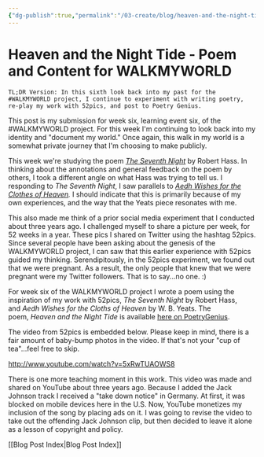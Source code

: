 ```yaml
---
{"dg-publish":true,"permalink":"/03-create/blog/heaven-and-the-night-tide-poem-and-content-for-walkmyworld/","title":"Heaven and the Night Tide - Poem and Content for #WALKMYWORLD","tags":["walkmyworld","poetry"]}
---
```


# Heaven and the Night Tide - Poem and Content for WALKMYWORLD

```
TL;DR Version: In this sixth look back into my past for the #WALKMYWORLD project, I continue to experiment with writing poetry, re-play my work with 52pics, and post to Poetry Genius.
```

This post is my submission for week six, learning event six, of the #WALKMYWORLD project. For this week I'm continuing to look back into my identity and "document my world." Once again, this walk in my world is a somewhat private journey that I'm choosing to make publicly.

This week we're studying the poem [_The Seventh Night_](http://poetry.rapgenius.com/Robert-hass-the-seventh-night-annotated) by Robert Hass. In thinking about the annotations and general feedback on the poem by others, I took a different angle on what Hass was trying to tell us. I responding to _The Seventh Night_, I saw parallels to _[Aedh Wishes for the Clothes of Heaven](http://poetry.rapgenius.com/William-butler-yeats-he-wishes-for-the-cloths-of-heaven-annotated)._ I should indicate that this is primarily because of my own experiences, and the way that the Yeats piece resonates with me.

This also made me think of a prior social media experiment that I conducted about three years ago. I challenged myself to share a picture per week, for 52 weeks in a year. These pics I shared on Twitter using the hashtag 52pics. Since several people have been asking about the genesis of the WALKMYWORLD project, I can saw that this earlier experience with 52pics guided my thinking. Serendipitously, in the 52pics experiment, we found out that we were pregnant. As a result, the only people that knew that we were pregnant were my Twitter followers. That is to say...no one. :)

For week six of the WALKMYWORLD project I wrote a poem using the inspiration of my work with 52pics, _The Seventh Night_ by Robert Hass, and _Aedh Wishes for the Cloths of Heaven_ by W. B. Yeats. The poem, _Heaven and the Night Tide_ is available [here on PoetryGenius](http://poetry.rapgenius.com/W-ian-obyrne-heaven-and-the-night-tide-annotated).

The video from 52pics is embedded below. Please keep in mind, there is a fair amount of baby-bump photos in the video. If that's not your "cup of tea"...feel free to skip.

http://www.youtube.com/watch?v=5xRwTUAOWS8

There is one more teaching moment in this work. This video was made and shared on YouTube about three years ago. Because I added the Jack Johnson track I received a "take down notice" in Germany. At first, it was blocked on mobile devices here in the U.S. Now, YouTube monetizes my inclusion of the song by placing ads on it. I was going to revise the video to take out the offending Jack Johnson clip, but then decided to leave it alone as a lesson of copyright and policy.

[[Blog Post Index\|Blog Post Index]]
